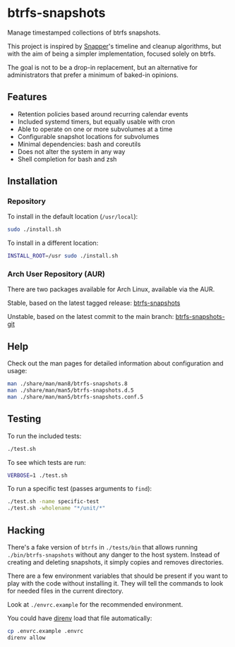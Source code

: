 # btrfs-snapshots

Manage timestamped collections of btrfs snapshots.

This project is inspired by [Snapper][snapper]'s timeline and cleanup
algorithms, but with the aim of being a simpler implementation,
focused solely on btrfs.

The goal is not to be a drop-in replacement, but an alternative for
administrators that prefer a minimum of baked-in opinions.

## Features

- Retention policies based around recurring calendar events
- Included systemd timers, but equally usable with cron
- Able to operate on one or more subvolumes at a time
- Configurable snapshot locations for subvolumes
- Minimal dependencies: bash and coreutils
- Does not alter the system in any way
- Shell completion for bash and zsh

## Installation

### Repository

To install in the default location (`/usr/local`):

```sh
sudo ./install.sh
```

To install in a different location:

```sh
INSTALL_ROOT=/usr sudo ./install.sh
```

### Arch User Repository (AUR)

There are two packages available for Arch Linux, available via the
AUR.

Stable, based on the latest tagged release:
[btrfs-snapshots][btrfs-snapshots-aur]

Unstable, based on the latest commit to the main branch:
[btrfs-snapshots-git][btrfs-snapshots-aur-git]

## Help

Check out the man pages for detailed information about configuration and usage:

```sh
man ./share/man/man8/btrfs-snapshots.8
man ./share/man/man5/btrfs-snapshots.d.5
man ./share/man/man5/btrfs-snapshots.conf.5
```

## Testing

To run the included tests:

```sh
./test.sh
```

To see which tests are run:

```sh
VERBOSE=1 ./test.sh
```

To run a specific test (passes arguments to `find`):

```sh
./test.sh -name specific-test
./test.sh -wholename "*/unit/*"
```

## Hacking

There's a fake version of `btrfs` in `./tests/bin` that allows running
`./bin/btrfs-snapshots` without any danger to the host system. Instead
of creating and deleting snapshots, it simply copies and removes
directories.

There are a few environment variables that should be present if you
want to play with the code without installing it. They will tell the
commands to look for needed files in the current directory.

Look at `./envrc.example` for the recommended environment.

You could have [direnv][direnv] load that file automatically:

```sh
cp .envrc.example .envrc
direnv allow
```

[snapper]: http://snapper.io/
[direnv]: https://direnv.net/
[btrfs-snapshots-aur]: https://aur.archlinux.org/packages/btrfs-snapshots/
[btrfs-snapshots-aur-git]: https://aur.archlinux.org/packages/btrfs-snapshots-git/
